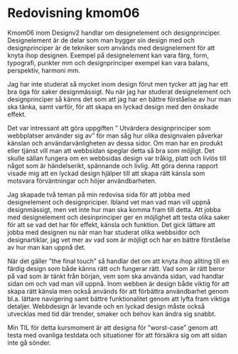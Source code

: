 ---
---
Redovisning kmom06
=========================

Kmom06 inom Designv2 handlar om designelement och designprinciper.  Designelement är de delar som man bygger sin design med och designprinciper är de tekniker som används med designelement för att knyta ihop designen.  Exempel på designelement kan vara färg, form, typografi, punkter mm och designprinciper exempel kan vara balans, perspektiv, harmoni mm.  

Jag har inte studerat så mycket inom design förut men tycker att jag har ett bra öga för saker designmässigt.  Nu när jag har studerat designelement och designprinciper så känns det som att jag har en bättre förståelse av hur man ska tänka, samt varför, för att skapa en lyckad design med den önskade effekt.  

Det var intressant att göra uppgiften ” Utvärdera designprinciper som webbplatser använder sig av” för man såg hur olika designvalen påverkar känslan och användarvänligheten av dessa sidor.  Om man har en produkt eller tjänst vill man att webbsidan speglar detta så bra som möjligt.  Det skulle sällan fungera om en webbsidas design var tråkig, platt och livlös till något som är händelserikt, spännande och livlig.  Att göra denna rapport visade mig att en lyckad design hjälper till att skapa rätt känsla som motsvara förväntningar och höjer användbarheten.  

Jag skapade två teman på min redovisa sida för att jobba med designelement och designpriciper.  Ibland vet man vad man vill uppnå designmässigt, men vet inte hur man ska komma fram till detta.  Att jobba med designelement och desinprinciper ger en möjlighet att testa olika saker för att se vad det har för effekt, känsla och funktion.  Det gick lättare att jobba med designen nu när man har studerat olika webbsidor och designartiklar, jag vet mer av vad som är möjligt och har en bättre förståelse av hur man kan uppnå det.

När det gäller ”the final touch” så handlar det om att knyta ihop allting till en färdig design som både känns rätt och fungerar rätt.  Vad som är rätt beror på vad som är tänkt från början, vem som ska använda sidan, vad handlar sidan om och vad man vill uppnå.  Inom webben är design både viktig för att skapa rätt känsla men också används för att förbättra användbarhet genom bl.a. lättare navigering samt bättre funktionalitet genom att lyfta fram viktiga detaljer.  Webbdesign är levande och en lyckad design måste också utvecklas med tid där trender, smaker och behov kan ändra sig snabbt.

Min TIL för detta kursmoment är att designa för ”worst-case” genom att testa med ovanliga testdata och situationer för att försäkra sig om att sidan inte gå sönder.
